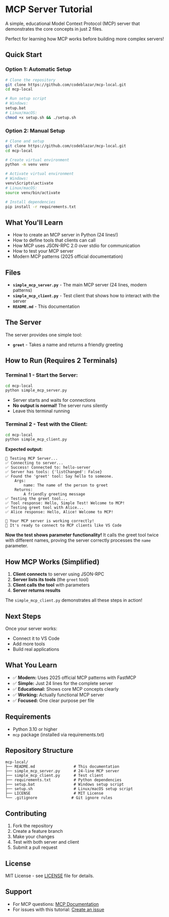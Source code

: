 # MCP Server Tutorial

A simple, educational Model Context Protocol (MCP) server that demonstrates the core concepts in just 2 files.

Perfect for learning how MCP works before building more complex servers!

## Quick Start

### Option 1: Automatic Setup
```bash
# Clone the repository
git clone https://github.com/codeblazar/mcp-local.git
cd mcp-local

# Run setup script
# Windows:
setup.bat
# Linux/macOS:
chmod +x setup.sh && ./setup.sh
```

### Option 2: Manual Setup
```bash
# Clone and setup
git clone https://github.com/codeblazar/mcp-local.git
cd mcp-local

# Create virtual environment
python -m venv venv

# Activate virtual environment
# Windows:
venv\Scripts\activate
# Linux/macOS:
source venv/bin/activate

# Install dependencies
pip install -r requirements.txt
```

## What You'll Learn
- How to create an MCP server in Python (24 lines!)
- How to define tools that clients can call
- How MCP uses JSON-RPC 2.0 over stdio for communication
- How to test your MCP server
- Modern MCP patterns (2025 official documentation)

## Files
- **`simple_mcp_server.py`** - The main MCP server (24 lines, modern patterns)
- **`simple_mcp_client.py`** - Test client that shows how to interact with the server
- **`README.md`** - This documentation

## The Server
The server provides one simple tool:
- **`greet`** - Takes a name and returns a friendly greeting

## How to Run (Requires 2 Terminals)

### Terminal 1 - Start the Server:
```bash
cd mcp-local
python simple_mcp_server.py
```
- Server starts and waits for connections
- **No output is normal!** The server runs silently
- Leave this terminal running

### Terminal 2 - Test with the Client:
```bash
cd mcp-local
python simple_mcp_client.py
```

**Expected output:**
```
🧪 Testing MCP Server...
✅ Connecting to server...
✅ Success! Connected to: hello-server
✅ Server has tools: {'listChanged': False}
✅ Found the 'greet' tool: Say hello to someone.
    Args:
        name: The name of the person to greet
    Returns:
        A friendly greeting message
✅ Testing the greet tool...
✅ Tool response: Hello, Simple Test! Welcome to MCP!
✅ Testing greet tool with Alice...
✅ Alice response: Hello, Alice! Welcome to MCP!

🎉 Your MCP server is working correctly!
🔗 It's ready to connect to MCP clients like VS Code
```

**Now the test shows parameter functionality!** It calls the greet tool twice with different names, proving the server correctly processes the `name` parameter.

## How MCP Works (Simplified)

1. **Client connects** to server using JSON-RPC
2. **Server lists its tools** (the `greet` tool)
3. **Client calls the tool** with parameters
4. **Server returns results**

The `simple_mcp_client.py` demonstrates all these steps in action!

## Next Steps

Once your server works:
- Connect it to VS Code
- Add more tools
- Build real applications

## What You Learn

- ✅ **Modern:** Uses 2025 official MCP patterns with FastMCP
- ✅ **Simple:** Just 24 lines for the complete server
- ✅ **Educational:** Shows core MCP concepts clearly
- ✅ **Working:** Actually functional MCP server
- ✅ **Focused:** One clear purpose per file

## Requirements

- Python 3.10 or higher
- `mcp` package (installed via requirements.txt)

## Repository Structure

```
mcp-local/
├── README.md                 # This documentation
├── simple_mcp_server.py      # 24-line MCP server
├── simple_mcp_client.py      # Test client
├── requirements.txt          # Python dependencies
├── setup.bat                 # Windows setup script
├── setup.sh                  # Linux/macOS setup script
├── LICENSE                   # MIT License
└── .gitignore               # Git ignore rules
```

## Contributing

1. Fork the repository
2. Create a feature branch
3. Make your changes
4. Test with both server and client
5. Submit a pull request

## License

MIT License - see [LICENSE](LICENSE) file for details.

## Support

- For MCP questions: [MCP Documentation](https://modelcontextprotocol.io/)
- For issues with this tutorial: [Create an issue](https://github.com/codeblazar/mcp-local/issues)
